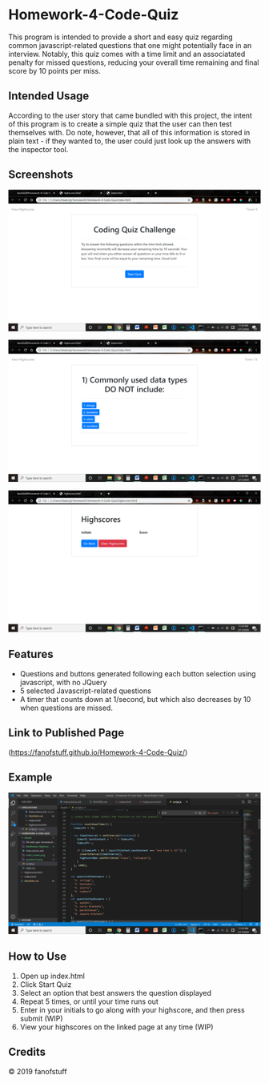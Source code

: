 # Homework-4-Code-Quiz

This program is intended to provide a short and easy quiz regarding common javascript-related questions that one might potentially face in an interview. Notably, this quiz comes with a time limit and an associatated penalty for missed questions, reducing your overall time remaining and final score by 10 points per miss. 

## Intended Usage

According to the user story that came bundled with this project, the intent of this program is to create a simple quiz that the user can then test themselves with. Do note, however, that all of this information is stored in plain text - if they wanted to, the user could just look up the answers with the inspector tool. 

## Screenshots

![main screen of quiz](./Assets/main_screen.png)

![example of taking the quiz](./Assets/question1.png)

![example of semi-functional highscore chart](./Assets/barebones_highscore.png)

## Features

- Questions and buttons generated following each button selection using javascript, with no JQuery
- 5 selected Javascript-related questions 
- A timer that counts down at 1/second, but which also decreases by 10 when questions are missed. 

## Link to Published Page

(https://fanofstuff.github.io/Homework-4-Code-Quiz/)

## Example

![example of script.js](./Assets/javascript_example.png)

## How to Use

1. Open up index.html
2. Click Start Quiz
3. Select an option that best answers the question displayed
4. Repeat 5 times, or until your time runs out
5. Enter in your initials to go along with your highscore, and then press submit (WIP)
6. View your highscores on the linked page at any time (WIP)
## Credits

© 2019 fanofstuff